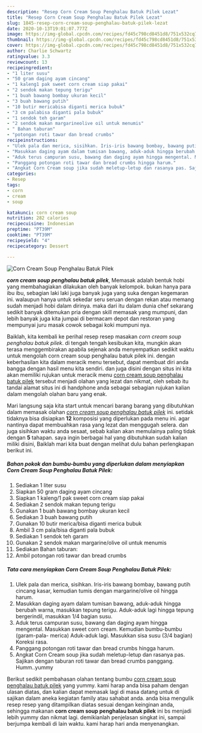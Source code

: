 ```yaml
---
description: "Resep Corn Cream Soup Penghalau Batuk Pilek Lezat"
title: "Resep Corn Cream Soup Penghalau Batuk Pilek Lezat"
slug: 1845-resep-corn-cream-soup-penghalau-batuk-pilek-lezat
date: 2020-10-13T19:01:07.777Z
image: https://img-global.cpcdn.com/recipes/fd45c798cd8451d8/751x532cq70/corn-cream-soup-penghalau-batuk-pilek-foto-resep-utama.jpg
thumbnail: https://img-global.cpcdn.com/recipes/fd45c798cd8451d8/751x532cq70/corn-cream-soup-penghalau-batuk-pilek-foto-resep-utama.jpg
cover: https://img-global.cpcdn.com/recipes/fd45c798cd8451d8/751x532cq70/corn-cream-soup-penghalau-batuk-pilek-foto-resep-utama.jpg
author: Charlie Schwartz
ratingvalue: 3.3
reviewcount: 13
recipeingredient:
- "1 liter susu"
- "50 gram daging ayam cincang"
- "1 kaleng1 pak sweet corn cream siap pakai"
- "2 sendok makan tepung terigu"
- "1 buah bawang bombay ukuran kecil"
- "3 buah bawang putih"
- "10 butir mericabisa diganti merica bubuk"
- "3 cm palabisa diganti pala bubuk"
- "1 sendok teh garam"
- "2 sendok makan margarineolive oil untuk menumis"
- " Bahan taburan"
- "potongan roti tawar dan bread crumbs"
recipeinstructions:
- "Ulek pala dan merica, sisihkan. Iris-iris bawang bombay, bawang putih cincang kasar, kemudian tumis dengan margarine/olive oil hingga harum."
- "Masukkan daging ayam dalam tumisan bawang, aduk-aduk hingga berubah warna, masukkan tepung terigu. Aduk-aduk lagi hingga tepung bergerindil, masukkan 1/4 bagian susu."
- "Aduk terus campuran susu, bawang dan daging ayam hingga mengental. Masukkan sweet corn cream. Kemudian bumbu-bumbu (garam-pala- merica) Aduk-aduk lagi. Masukkan sisa susu (3/4 bagian) Koreksi rasa."
- "Panggang potongan roti tawar dan bread crumbs hingga harum."
- "Angkat Corn Cream soup jika sudah meletup-letup dan rasanya pas. Sajikan dengan taburan roti tawar dan bread crumbs panggang. Humm..yummy"
categories:
- Resep
tags:
- corn
- cream
- soup

katakunci: corn cream soup 
nutrition: 282 calories
recipecuisine: Indonesian
preptime: "PT39M"
cooktime: "PT39M"
recipeyield: "4"
recipecategory: Dessert

---
```



![Corn Cream Soup Penghalau Batuk Pilek](https://img-global.cpcdn.com/recipes/fd45c798cd8451d8/751x532cq70/corn-cream-soup-penghalau-batuk-pilek-foto-resep-utama.jpg)

<b><i>corn cream soup penghalau batuk pilek</i></b>, Memasak adalah bentuk hobi yang membahagiakan dilakukan oleh banyak kelompok. bukan hanya para ibu ibu, sebagian laki laki juga banyak juga yang suka dengan kegemaran ini. walaupun hanya untuk sekedar seru seruan dengan rekan atau memang sudah menjadi hobi dalam dirinya. maka dari itu dalam dunia chef sekarang sedikit banyak ditemukan pria dengan skill memasak yang mumpuni, dan lebih banyak juga kita jumpai di bermacam depot dan restoran yang mempunyai juru masak cowok sebagai koki mumpuni nya.



Baiklah, kita kembali ke perihal resep resep masakan <i>corn cream soup penghalau batuk pilek</i>. di tengah tengah kesibukan kita, mungkin akan terasa menggembirakan apabila sejenak anda menyempatkan sedikit waktu untuk mengolah corn cream soup penghalau batuk pilek ini. dengan keberhasilan kita dalam meracik menu tersebut, dapat membuat diri anda bangga dengan hasil menu kita sendiri. dan juga disini dengan situs ini kita akan memiliki rujukan untuk meracik menu <u>corn cream soup penghalau batuk pilek</u> tersebut menjadi olahan yang lezat dan nikmat, oleh sebab itu tandai alamat situs ini di handphone anda sebagai sebagian rujukan kalian dalam mengolah olahan baru yang enak.


Mari langsung saja kita start untuk mencari barang barang yang dibutuhkan dalam memasak olahan <u><i>corn cream soup penghalau batuk pilek</i></u> ini. setidak tidaknya bisa disiapkan <b>12</b> komposisi yang diperlukan pada menu ini. agar nantinya dapat membuahkan rasa yang lezat dan menggugah selera. dan juga sisihkan waktu anda sesaat, sebab kalian akan memulainya paling tidak dengan <b>5</b> tahapan. saya ingin berbagai hal yang dibutuhkan sudah kalian miliki disini, Baiklah mari kita buat dengan melihat dulu bahan perlengkapan berikut ini.

<!--inarticleads1-->

##### Bahan pokok dan bumbu-bumbu yang diperlukan dalam menyiapkan Corn Cream Soup Penghalau Batuk Pilek:

1. Sediakan 1 liter susu
1. Siapkan 50 gram daging ayam cincang
1. Siapkan 1 kaleng/1 pak sweet corn cream siap pakai
1. Sediakan 2 sendok makan tepung terigu
1. Gunakan 1 buah bawang bombay ukuran kecil
1. Sediakan 3 buah bawang putih
1. Gunakan 10 butir merica/bisa diganti merica bubuk
1. Ambil 3 cm pala/bisa diganti pala bubuk
1. Sediakan 1 sendok teh garam
1. Gunakan 2 sendok makan margarine/olive oil untuk menumis
1. Sediakan  Bahan taburan:
1. Ambil potongan roti tawar dan bread crumbs




<!--inarticleads2-->

##### Tata cara menyiapkan Corn Cream Soup Penghalau Batuk Pilek:

1. Ulek pala dan merica, sisihkan. Iris-iris bawang bombay, bawang putih cincang kasar, kemudian tumis dengan margarine/olive oil hingga harum.
1. Masukkan daging ayam dalam tumisan bawang, aduk-aduk hingga berubah warna, masukkan tepung terigu. Aduk-aduk lagi hingga tepung bergerindil, masukkan 1/4 bagian susu.
1. Aduk terus campuran susu, bawang dan daging ayam hingga mengental. Masukkan sweet corn cream. Kemudian bumbu-bumbu (garam-pala- merica) Aduk-aduk lagi. Masukkan sisa susu (3/4 bagian) Koreksi rasa.
1. Panggang potongan roti tawar dan bread crumbs hingga harum.
1. Angkat Corn Cream soup jika sudah meletup-letup dan rasanya pas. Sajikan dengan taburan roti tawar dan bread crumbs panggang. Humm..yummy




Berikut sedikit pembahasan olahan tentang bumbu <u>corn cream soup penghalau batuk pilek</u> yang yummy. kami harap anda bisa paham dengan ulasan diatas, dan kalian dapat memasak lagi di masa datang untuk di sajikan dalam aneka kegiatan family atau sahabat anda. anda bisa mengulik resep resep yang ditampilkan diatas sesuai dengan keinginan anda, sehingga makanan <b>corn cream soup penghalau batuk pilek</b> ini bs menjadi lebih yummy dan nikmat lagi. demikianlah penjelasan singkat ini, sampai berjumpa kembali di lain waktu. kami harap hari anda menyenangkan.
